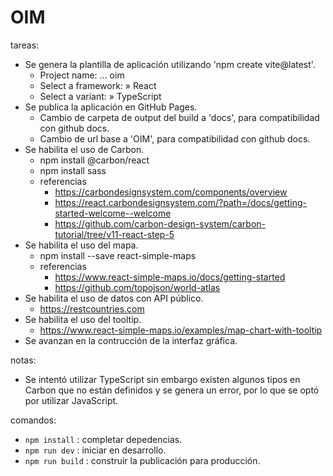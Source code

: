 # OIM

tareas:

- Se genera la plantilla de aplicación utilizando 'npm create vite@latest'.
  - Project name: ... oim
  - Select a framework: » React
  - Select a variant: » TypeScript
- Se publica la aplicación en GitHub Pages.
  - Cambio de carpeta de output del build a 'docs', para compatibilidad con github docs.
  - Cambio de url base a 'OIM', para compatibilidad con github docs.
- Se habilita el uso de Carbon.
  - npm install @carbon/react
  - npm install sass
  - referencias
    - https://carbondesignsystem.com/components/overview
    - https://react.carbondesignsystem.com/?path=/docs/getting-started-welcome--welcome
    - https://github.com/carbon-design-system/carbon-tutorial/tree/v11-react-step-5
- Se habilita el uso del mapa.
  - npm install --save react-simple-maps
  - referencias
    - https://www.react-simple-maps.io/docs/getting-started
    - https://github.com/topojson/world-atlas
- Se habilita el uso de datos con API público.
  - https://restcountries.com
- Se habilita el uso del tooltip.
  - https://www.react-simple-maps.io/examples/map-chart-with-tooltip
- Se avanzan en la contrucción de la interfaz gráfica.

notas:

- Se intentó utilizar TypeScript sin embargo existen algunos tipos en Carbon que no están definidos y se genera un error, por lo que se optó por utilizar JavaScript.

comandos:

- `npm install` : completar depedencias.
- `npm run dev` : iniciar en desarrollo.
- `npm run build` : construir la publicación para producción.
